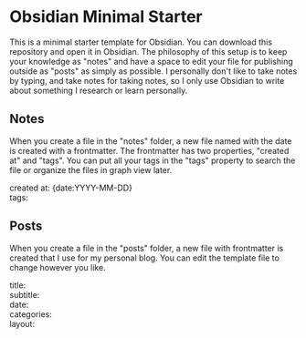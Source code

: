 # Obsidian Minimal Starter

This is a minimal starter template for Obsidian. You can download this repository and open it in Obsidian. The philosophy of this setup is to keep your knowledge as "notes" and have a space to edit your file for publishing outside as "posts" as simply as possible. I personally don't like to take notes by typing, and take notes for taking notes, so I only use Obsidian to write about something I research or learn personally.

## Notes

When you create a file in the "notes" folder, a new file named with the date is created with a frontmatter. The frontmatter has two properties, "created at" and "tags". You can put all your tags in the "tags" property to search the file or organize the files in graph view later.

created at: {date:YYYY-MM-DD}<br>
tags:


## Posts

When you create a file in the "posts" folder, a new file with frontmatter is created that I use for my personal blog. You can edit the template file to change however you like.

title: <br>
subtitle: <br>
date: <br>
categories: <br>
layout: <br>